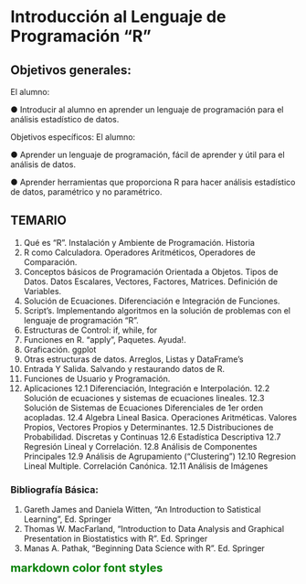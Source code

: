 
# Introducción al Lenguaje de Programación “R”

## Objetivos generales:

El alumno:

● Introducir al alumno en aprender un lenguaje de programación para el análisis estadístico de datos.

Objetivos específicos: El alumno:

● Aprender un lenguaje de programación, fácil de aprender y útil para el análisis de datos.

● Aprender herramientas que proporciona R para hacer análisis estadístico de datos, paramétrico y no paramétrico.

## TEMARIO

1. Qué es “R”. Instalación y Ambiente de Programación. Historia
2. R como Calculadora. Operadores Aritméticos, Operadores de Comparación.
3. Conceptos básicos de Programación Orientada a Objetos. Tipos de Datos. Datos Escalares, Vectores, Factores, Matrices. Definición de 
Variables.
4. Solución de Ecuaciones. Diferenciación e Integración de Funciones.
5. Script’s. Implementando algoritmos en la solución de problemas con el lenguaje de programación “R”.
6. Estructuras de Control: if, while, for
7. Funciones en R. “apply”, Paquetes. Ayuda!.
8. Graficación. ggplot
9. Otras estructuras de datos. Arreglos, Listas y DataFrame’s
10. Entrada Y Salida. Salvando y restaurando datos de R.
11. Funciones de Usuario y Programación.
12. Aplicaciones
12.1 Diferenciación, Integración e Interpolación.
12.2 Solución de ecuaciones y sistemas de ecuaciones lineales.
12.3 Solución de Sistemas de Ecuaciones Diferenciales de 1er orden acopladas.
12.4 Algebra Lineal Basica. Operaciones Aritméticas. Valores Propios, Vectores Propios y Determinantes.
12.5 Distribuciones de Probabilidad. Discretas y Continuas
12.6 Estadística Descriptiva
12.7 Regresión Lineal y Correlación.
12.8 Análisis de Componentes Principales
12.9 Análisis de Agrupamiento (“Clustering”)
12.10 Regresion Lineal Multiple. Correlación Canónica.
12.11 Análisis de Imágenes

### Bibliografía Básica:

1. Gareth James and Daniela Witten, “An Introduction to Satistical Learning”, Ed. Springer
2. Thomas W. MacFarland, “Introduction to Data Analysis and Graphical Presentation in Biostatistics with R”. Ed. Springer
3. Manas A. Pathak, “Beginning Data Science with R”. Ed. Springer

<span style="color:green;font-weight:700;font-size:20px">
    markdown color font styles
</span>


